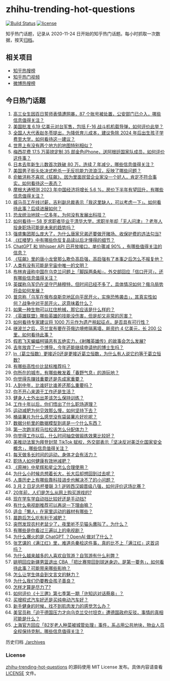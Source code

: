 # zhihu-trending-hot-questions

[![Build Status](https://github.com/justjavac/zhihu-trending-hot-questions/workflows/ci/badge.svg?branch=master)](https://github.com/justjavac/zhihu-trending-hot-questions/actions)
[![license](https://img.shields.io/github/license/justjavac/zhihu-trending-hot-questions)](https://github.com/justjavac/zhihu-trending-hot-questions/blob/master/LICENSE)

知乎热门话题，记录从 2020-11-24
日开始的知乎热门话题。每小时抓取一次数据，按天[归档](./archives)。

## 相关项目

- [知乎热搜榜](https://github.com/justjavac/zhihu-trending-top-search)
- [知乎热门视频](https://github.com/justjavac/zhihu-trending-hot-video)
- [微博热搜榜](https://github.com/justjavac/weibo-trending-hot-search)

## 今日热门话题

<!-- BEGIN -->
<!-- 最后更新时间 Fri Mar 03 2023 04:06:40 GMT+0800 (China Standard Time) -->

1. [高三女生因百日誓师表情遭网暴，87 个账号被处置，公安部门已介入，哪些信息值得关注？](https://www.zhihu.com/question/587069428)
1. [美国批准 6.19 亿美元对台军售，包括 F-16 战斗机机载导弹，如何评价此举？](https://www.zhihu.com/question/587130892)
1. [全国人大代表赵冬苓提出，为降低育儿成本，建议免除 2024 年后出生孩子学费至大学，如何看待这一建议？](https://www.zhihu.com/question/587069874)
1. [世界上有没有两个地方的地图特别相似？](https://www.zhihu.com/question/370622883)
1. [梅西花费 17.5 万英镑定制 35 部金色iPhone，送阿根廷国家队成员，如何评价这件事？](https://www.zhihu.com/question/587084741)
1. [日本去年新生儿数首次跌破 80 万，连续 7 年减少，哪些信息值得关注？](https://www.zhihu.com/question/586695816)
1. [美国男子街头处决式枪杀一无反抗能力流浪汉，反映了哪些问题？](https://www.zhihu.com/question/586920411)
1. [俞敏洪称不喜欢《狂飙》，因为里面民营企业家没一个好人，肯定不符合事实，如何看待这一表态？](https://www.zhihu.com/question/587145215)
1. [摩根大通预测 2023 年中国经济将增长 5.6 %，房价下半年有望回升，有哪些信息值得关注？](https://www.zhihu.com/question/586990626)
1. [威马员工在线讨薪，吉利副总裁表示「我这里缺人，可以考虑一下」。如何看待此事？后续进展如何？](https://www.zhihu.com/question/586687734)
1. [恐龙统治地球一亿多年，为何没有发展出科技？](https://www.zhihu.com/question/586549299)
1. [如何看待一 58 岁求职者毕业于清华大学，求职半年却「无人问津」？老年人投身职场可能是未来的趋势吗？](https://www.zhihu.com/question/586934951)
1. [强盛集团那么庞大了，为什么唐家兄弟还要做开赌场、收保护费的违法勾当?](https://www.zhihu.com/question/586670633)
1. [《红楼梦》中有哪些你反复品读以后才懂得的细节？](https://www.zhihu.com/question/358463915)
1. [ChatGPT 和 Whisper API 已开放接口，单价骤减 90% ，有哪些值得关注的信息？](https://www.zhihu.com/question/587083296)
1. [《狂飙》里的唐小龙曾那么欺负高启强，高启强有了本事之后怎么不报复他？](https://www.zhihu.com/question/579036542)
1. [人类有没有可能是宇宙中唯一的文明？](https://www.zhihu.com/question/311710651)
1. [布林肯诬称中国在乌克兰问题上「脚踩两条船」，外交部回应「信口开河」，还有哪些信息值得关注？](https://www.zhihu.com/question/587129882)
1. [英媒称乌军仍在坚守巴赫穆特，但时间已经不多了，具体情况如何？俄乌局势将会如何发展？](https://www.zhihu.com/question/587102665)
1. [普京称「乌军在俄布良斯克地区向平民开火，实施恐怖袭击」，其真实性如何？战争中对平民开火，这意味着什么？](https://www.zhihu.com/question/587192785)
1. [如果一种生物可以扛住枪械，那它应该是什么样的？](https://www.zhihu.com/question/586691439)
1. [《英雄联盟》哪些英雄的技能没伤害，但是却又非常的厉害？](https://www.zhihu.com/question/586679939)
1. [如何看待专家建议将 1000 万元作为遗产税起征点，是否具有可行性？](https://www.zhihu.com/question/587144492)
1. [继波兰之后，芬兰宣布要在芬俄边境修隔离墙，耗资约 4 亿美元，长 200 公里，如何看待此事？](https://www.zhihu.com/question/586936750)
1. [假若飞天蝙蝠柯镇恶有五绝实力，《射雕英雄传》的故事会怎么发展?](https://www.zhihu.com/question/587074711)
1. [去年放弃了一个博导，今年还能继续申请他的博士生吗？](https://www.zhihu.com/question/586923201)
1. [ln（葛立恒数）更接近0还是更接近葛立恒数，为什么有人说它约等于葛立恒数?](https://www.zhihu.com/question/570150696)
1. [有哪些高性价比鼠标推荐吗？](https://www.zhihu.com/question/586762083)
1. [你所在的城市，有哪些散发着「春野气息」的游玩地？](https://www.zhihu.com/question/586681393)
1. [你觉得先赚钱重要还是先成家重要？](https://www.zhihu.com/question/586658343)
1. [人到中年，比谁好比谁差还那么重要吗？](https://www.zhihu.com/question/586874328)
1. [你不开心来源于工作还是生活？](https://www.zhihu.com/question/585355107)
1. [健身人士外出出差该怎么保持训练？](https://www.zhihu.com/question/582387888)
1. [工作十年以后，你们悟出了什么职场道理？](https://www.zhihu.com/question/38252049)
1. [运动减肥为何见效那么慢，如何坚持下去？](https://www.zhihu.com/question/586439857)
1. [桶装薯片为什么感觉没有袋装薯片好吃呢？](https://www.zhihu.com/question/34146931)
1. [数据分析里的数据模型到底是一个什么东西？](https://www.zhihu.com/question/61168266)
1. [第一次跑半程马拉松该怎么分配体力？](https://www.zhihu.com/question/582256009)
1. [你觉得工作以后，什么时间抽空做锻炼效果比较好？](https://www.zhihu.com/question/586292465)
1. [美推动法案为拜登封禁 TikTok 赋权，外交部表示「坚决反对美泛化国家安全概念」，哪些信息值得关注？](https://www.zhihu.com/question/587130052)
1. [每天做多长时间的运动，身体才会有活力？](https://www.zhihu.com/question/585458903)
1. [职场人如何健康有效地减肥？](https://www.zhihu.com/question/582575044)
1. [《原神》中星辉和星尘怎么合理使用？](https://www.zhihu.com/question/449973992)
1. [为什么小时候总想着长大，长大后却想回到过去呢？](https://www.zhihu.com/question/587097561)
1. [人类历史上有哪些靠科技进步也解决不了的小问题？](https://www.zhihu.com/question/587073157)
1. [3 月 2 日足总杯曼联 3:1 逆转西汉姆晋级八强，如何评价这场比赛？](https://www.zhihu.com/question/587068386)
1. [20年前，人们是怎么从网上购买游戏的?](https://www.zhihu.com/question/587094608)
1. [现在学车学自动挡比较好还是手动挡?](https://www.zhihu.com/question/586795039)
1. [有什么电视剧推荐可以再说一下理由嘛？](https://www.zhihu.com/question/587136112)
1. [适合「懒人」在家里运动的器材有哪些？](https://www.zhihu.com/question/586158935)
1. [晨跑后怎么吃有利于减肥？](https://www.zhihu.com/question/585533190)
1. [突然发现农村老鼠少了，夜里听不见猫头鹰叫了，为什么？](https://www.zhihu.com/question/565244381)
1. [有哪些是你看过三遍以上的电视剧？](https://www.zhihu.com/question/586802381)
1. [为什么爆火的是 ChatGPT ？OpenAI 做对了什么？](https://www.zhihu.com/question/585105560)
1. [张艺谋的《满江红》里，难道杀秦桧这件事，真的比不上「满江红」这首词吗？](https://www.zhihu.com/question/580048880)
1. [为什么越来越多的人喜欢自驾游？自驾游有什么利弊？](https://www.zhihu.com/question/583113703)
1. [姚明回应新疆男篮退出 CBA 「把比赛带回到球迷身边，是第一要务」，如何看待此事？可能带来哪些影响？](https://www.zhihu.com/question/586945687)
1. [怎么让学生体会到文言文的魅力？](https://www.zhihu.com/question/586197009)
1. [为什么我们仍要教会孩子善良？](https://www.zhihu.com/question/569430746)
1. [怎样才算是尽力了?](https://www.zhihu.com/question/22510326)
1. [如何评价《十三邀》第七季第一期「许知远对话蔡皋」？](https://www.zhihu.com/question/586895933)
1. [买增程式汽车好还是买纯电动汽车好？](https://www.zhihu.com/question/570386812)
1. [新手健身的时候，找不到肌肉发力的感觉怎么办？](https://www.zhihu.com/question/585685543)
1. [美官员称「迫于德国压力才向乌克兰交付坦克」遭德国政府反驳，事情的真相可能是什么？](https://www.zhihu.com/question/586681783)
1. [上海官方回应「82岁老人种菜被城管处理」事件，系占用公共地块，物业人员全程保持克制，哪些信息值得关注？](https://www.zhihu.com/question/586907131)

<!-- END -->

历史归档 [./archives](./archives)

### License

[zhihu-trending-hot-questions](https://github.com/justjavac/zhihu-trending-hot-questions)
的源码使用 MIT License 发布。具体内容请查看 [LICENSE](./LICENSE) 文件。
